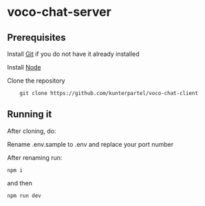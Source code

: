 # voco-chat-server

## Prerequisites
Install [Git](https://git-scm.com/book/en/v2/Getting-Started-Installing-Git) if you do not have it already installed

Install [Node](https://nodejs.org/en/)



Clone the repository

```
    git clone https://github.com/kunterpartel/voco-chat-client
```

## Running it

After cloning, do:

Rename .env.sample to .env and replace your port number

After renaming run:

`npm i`

and then

`npm run dev`